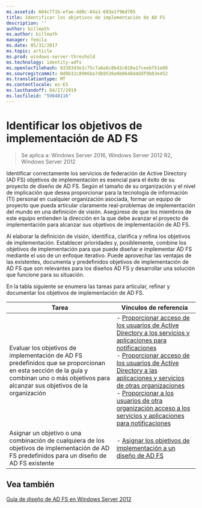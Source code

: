 ```yaml
---
ms.assetid: 604c771b-efae-4d0c-84a1-693e1f96d705
title: Identificar los objetivos de implementación de AD FS
description: ''
author: billmath
ms.author: billmath
manager: femila
ms.date: 05/31/2017
ms.topic: article
ms.prod: windows-server-threshold
ms.technology: identity-adfs
ms.openlocfilehash: 83383d3e1c75c7a6e6c8b42c010a17ceebf51e88
ms.sourcegitcommit: 0d0b32c8986ba7db9536e0b8648d4ddf9b03e452
ms.translationtype: MT
ms.contentlocale: es-ES
ms.lasthandoff: 04/17/2019
ms.locfileid: "59848116"
---
```

# <a name="identifying-your-ad-fs-deployment-goals"></a>Identificar los objetivos de implementación de AD FS

>Se aplica a: Windows Server 2016, Windows Server 2012 R2, Windows Server 2012

Identificar correctamente los servicios de federación de Active Directory \(AD FS\) objetivos de implementación es esencial para el éxito de su proyecto de diseño de AD FS. Según el tamaño de su organización y el nivel de implicación que desea proporcionar para la tecnología de información \(TI\) personal en cualquier organización asociada, formar un equipo de proyecto que pueda articular claramente real\-problemas de implementación del mundo en una definición de visión. Asegúrese de que los miembros de este equipo entienden la dirección en la que debe avanzar el proyecto de implementación para alcanzar sus objetivos de implementación de AD FS.  
  
Al elaborar la definición de visión, identifica, clarifica y refina los objetivos de implementación. Establecer prioridades y, posiblemente, combine los objetivos de implementación para que puede diseñar e implementar AD FS mediante el uso de un enfoque iterativo. Puede aprovechar las ventajas de las existentes, documenta y predefinidos objetivos de implementación de AD FS que son relevantes para los diseños AD FS y desarrollar una solución que funcione para su situación.  
  
En la tabla siguiente se enumera las tareas para articular, refinar y documentar los objetivos de implementación de AD FS.  
  
|Tarea|Vínculos de referencia|  
|--------|-------------------|  
|Evaluar los objetivos de implementación de AD FS predefinidos que se proporcionan en esta sección de la guía y combinan uno o más objetivos para alcanzar sus objetivos de la organización|-   [Proporcionar acceso de los usuarios de Active Directory a los servicios y aplicaciones para notificaciones](Provide-Your-Active-Directory-Users-Access-to-Your-Claims-Aware-Applications-and-Services.md)<br />-   [Proporcionar acceso de los usuarios de Active Directory a las aplicaciones y servicios de otras organizaciones](Provide-Your-Active-Directory-Users-Access-to-the-Applications-and-Services-of-Other-Organizations.md)<br />-   [Proporcionar a los usuarios de otra organización acceso a los servicios y aplicaciones para notificaciones](Provide-Users-in-Another-Organization-Access-to-Your-Claims-Aware-Applications-and-Services.md)|  
|Asignar un objetivo o una combinación de cualquiera de los objetivos de implementación de AD FS predefinidos para un diseño de AD FS existente|-   [Asignar los objetivos de implementación a un diseño de AD FS](Mapping-Your-Deployment-Goals-to-an-AD-FS-Design.md)|  
  
## <a name="see-also"></a>Vea también
[Guía de diseño de AD FS en Windows Server 2012](AD-FS-Design-Guide-in-Windows-Server-2012.md)

